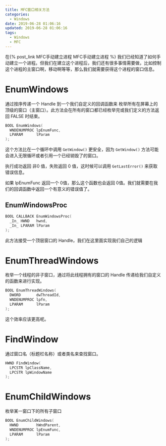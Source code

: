 ```yaml
---
title: MFC窗口相关方法
categories:
  - Windows
date: 2019-06-28 01:06:16
updated: 2019-06-28 01:06:16
tags: 
  - Windows
  - MFC
---
```


在{% post_link MFC手动建立进程 MFC手动建立进程 %} 我们已经知道了如何手动建立一个进程。但我们在建立这个进程后，我们还有很多事情需要做，比如控制这个进程的主窗口啊，移动啊等等，那么我们就需要获得这个进程的窗口信息。

<!--more-->

# EnumWindows

通过按序传递一个 Handle 到一个我们自定义的回调函数来 枚举所有在屏幕上的顶级的窗口（主窗口）。此方法会在所有的窗口都已经枚举完或我们定义的方法返回  FALSE 时结束。

```cpp
BOOL EnumWindows(
  WNDENUMPROC lpEnumFunc,
  LPARAM      lParam
);
```

这个方法比在一个循环中调用  `GetWindow()` 更安全，因为 `GetWindow()` 方法可能会进入无限循环或者引用一个已经销毁了的窗口。

执行成功返回 非0 值，失败返回 0 值，这时候可以调用 `GetLastError()`  来获取错误信息。

如果 lpEnumFunc 返回一个 0值，那么这个函数也会返回 0值。我们就需要在我们的回调函数中返回一个有意义的错误值了。

## EnumWindowsProc

```cpp
BOOL CALLBACK EnumWindowsProc(
  _In_ HWND   hwnd,
  _In_ LPARAM lParam
);
```

此方法接受一个顶层窗口的 Handle，我们在这里面实现我们自己的逻辑

# EnumThreadWindows

枚举一个线程的非子窗口，通过将此线程拥有的窗口的 Handle 传递给我们自定义的函数来进行实现。

```cpp
BOOL EnumThreadWindows(
  DWORD       dwThreadId,
  WNDENUMPROC lpfn,
  LPARAM      lParam
);
```

这个效率应该更高呢。

# FindWindow

通过窗口名（标题栏名称）或者类名来查找窗口。

```cpp
HWND FindWindow(
  LPCSTR lpClassName,
  LPCSTR lpWindowName
);
```

# EnumChildWindows

枚举某一窗口下的所有子窗口

```cpp
BOOL EnumChildWindows(
  HWND        hWndParent,
  WNDENUMPROC lpEnumFunc,
  LPARAM      lParam
);
```
